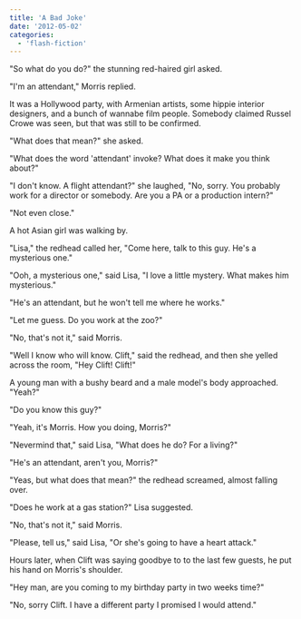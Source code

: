 ```yaml
---
title: 'A Bad Joke'
date: '2012-05-02'
categories:
  - 'flash-fiction'
---
```


"So what do you do?" the stunning red-haired girl asked.

"I'm an attendant," Morris replied.

It was a Hollywood party, with Armenian artists, some hippie interior designers,
and a bunch of wannabe film people. Somebody claimed Russel Crowe was seen, but
that was still to be confirmed.

"What does that mean?" she asked.

"What does the word 'attendant' invoke? What does it make you think about?"

"I don't know. A flight attendant?" she laughed, "No, sorry. You probably work
for a director or somebody. Are you a PA or a production intern?"

"Not even close."

A hot Asian girl was walking by.

"Lisa," the redhead called her, "Come here, talk to this guy. He's a mysterious
one."

"Ooh, a mysterious one," said Lisa, "I love a little mystery. What makes him
mysterious."

"He's an attendant, but he won't tell me where he works."

"Let me guess. Do you work at the zoo?"

"No, that's not it," said Morris.

"Well I know who will know. Clift," said the redhead, and then she yelled across
the room, "Hey Clift! Clift!"

A young man with a bushy beard and a male model's body approached. "Yeah?"

"Do you know this guy?"

"Yeah, it's Morris. How you doing, Morris?"

"Nevermind that," said Lisa, "What does he do? For a living?"

"He's an attendant, aren't you, Morris?"

"Yeas, but what does that mean?" the redhead screamed, almost falling over.

"Does he work at a gas station?" Lisa suggested.

"No, that's not it," said Morris.

"Please, tell us," said Lisa, "Or she's going to have a heart attack."

Hours later, when Clift was saying goodbye to to the last few guests, he put his
hand on Morris's shoulder.

"Hey man, are you coming to my birthday party in two weeks time?"

"No, sorry Clift. I have a different party I promised I would attend."
